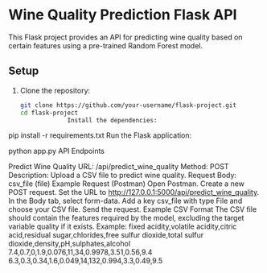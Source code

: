 # Wine Quality Prediction Flask API

This Flask project provides an API for predicting wine quality based on certain features using a pre-trained Random Forest model.

## Setup

1. Clone the repository:
   ```bash
   git clone https://github.com/your-username/flask-project.git
   cd flask-project
                Install the dependencies:


pip install -r requirements.txt
                Run the Flask application:

python app.py
                API Endpoints
  
Predict Wine Quality
URL: /api/predict_wine_quality
Method: POST
Description: Upload a CSV file to predict wine quality.
Request Body: csv_file (file)
              Example Request (Postman)
Open Postman.
Create a new POST request.
Set the URL to http://127.0.0.1:5000/api/predict_wine_quality.
In the Body tab, select form-data.
Add a key csv_file with type File and choose your CSV file.
Send the request.
             Example CSV Format
The CSV file should contain the features required by the model, excluding the target variable quality if it exists. Example:
fixed acidity,volatile acidity,citric acid,residual sugar,chlorides,free sulfur dioxide,total sulfur dioxide,density,pH,sulphates,alcohol
7.4,0.7,0,1.9,0.076,11,34,0.9978,3.51,0.56,9.4
6.3,0.3,0.34,1.6,0.049,14,132,0.994,3.3,0.49,9.5

